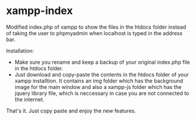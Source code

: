 # xampp-index
Modified index.php of xampp to show the files in the htdocs folder instead of taking the user to phpmyadmin when localhost is typed in the address bar.

Installation:
- Make sure you rename and keep a backup of your original index.php file in the htdocs folder.
- Just download and copy-paste the contents in the htdocs folder of your xampp installtion. It contains an img folder which has the background image for the main window and also a xampp-js folder which has the jquery library file, which is neccessary in case you are not connected to the internet.

That's it. Just copy paste and enjoy the new features.

